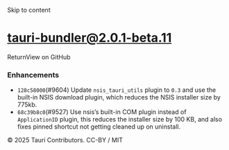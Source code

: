 Skip to content
# tauri-bundler@2.0.1-beta.11
ReturnView on GitHub
### Enhancements
  * `128c58000`(#9604) Update `nsis_tauri_utils` plugin to `0.3` and use the built-in NSIS download plugin, which reduces the NSIS installer size by 775kb.
  * `68c39b8c0`(#9527) Use nsis’s built-in COM plugin instead of `ApplicationID` plugin, this reduces the installer size by 100 KB, and also fixes pinned shortcut not getting cleaned up on uninstall.


© 2025 Tauri Contributors. CC-BY / MIT
